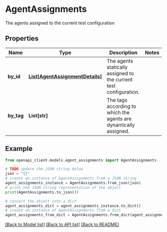 # AgentAssignments

The agents assigned to the current test configuration

## Properties

Name | Type | Description | Notes
------------ | ------------- | ------------- | -------------
**by_id** | [**List[AgentAssignmentDetails]**](AgentAssignmentDetails.md) | The agents statically assigned to the current test configuration. | 
**by_tag** | **List[str]** | The tags according to which the agents are dynamically assigned. | 

## Example

```python
from openapi_client.models.agent_assignments import AgentAssignments

# TODO update the JSON string below
json = "{}"
# create an instance of AgentAssignments from a JSON string
agent_assignments_instance = AgentAssignments.from_json(json)
# print the JSON string representation of the object
print(AgentAssignments.to_json())

# convert the object into a dict
agent_assignments_dict = agent_assignments_instance.to_dict()
# create an instance of AgentAssignments from a dict
agent_assignments_from_dict = AgentAssignments.from_dict(agent_assignments_dict)
```
[[Back to Model list]](../README.md#documentation-for-models) [[Back to API list]](../README.md#documentation-for-api-endpoints) [[Back to README]](../README.md)


